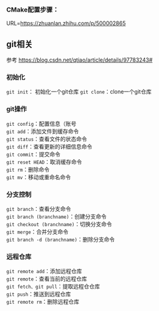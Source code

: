 ### CMake配置步骤：  
URL=https://zhuanlan.zhihu.com/p/500002865
## git相关
参考 https://blog.csdn.net/qtiao/article/details/97783243#  
### 初始化
`git init`： 初始化一个git仓库
`git clone`：clone一个git仓库
### git操作
`git config`：配置信息（账号  
`git add`：添加文件到缓存命令  
`git status`：查看文件的状态命令  
`git diff`：查看更新的详细信息命令  
`git commit`：提交命令  
`git reset HEAD`：取消缓存命令  
`git rm`：删除命令  
`git mv`：移动或重命名命令  
### 分支控制
`git branch`：查看分支命令  
`git branch (branchname)`：创建分支命令  
`git checkout (branchname)`：切换分支命令  
`git merge`：合并分支命令  
`git branch -d (branchname)`：删除分支命令  
### 远程仓库
`git remote add`：添加远程仓库  
`git remote`：查看当前的远程仓库  
`git fetch、git pull`：提取远程仓仓库  
`git push`：推送到远程仓库  
`git remote rm`：删除远程仓库  

